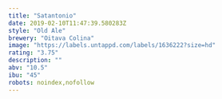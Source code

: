 ```yaml
---
title: "Satantonio"
date: 2019-02-10T11:47:39.580283Z
style: "Old Ale"
brewery: "Oitava Colina"
image: "https://labels.untappd.com/labels/1636222?size=hd"
rating: "3.75"
description: ""
abv: "10.5"
ibu: "45"
robots: noindex,nofollow
---
```


